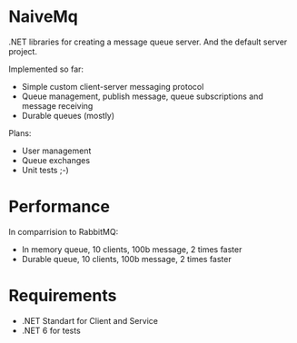 # NaiveMq
.NET libraries for creating a message queue server. And the default server project.

Implemented so far:
+ Simple custom client-server messaging protocol
+ Queue management, publish message, queue subscriptions and message receiving
+ Durable queues (mostly)

Plans:
+ User management
+ Queue exchanges
+ Unit tests ;-)

# Performance
In comparrision to RabbitMQ:
+ In memory queue, 10 clients, 100b message, 2 times faster
+ Durable queue, 10 clients, 100b message, 2 times faster

# Requirements
+ .NET Standart for Client and Service
+ .NET 6 for tests
